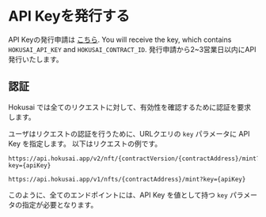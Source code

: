 # API Keyを発行する

API Keyの発行申請は [こちら](https://0xhokusai.notion.site/Hokusai-API-Application-form-a6d8118d416b41d88632396e3156cddb). You will receive the key, which contains `HOKUSAI_API_KEY` and `HOKUSAI_CONTRACT_ID`. 発行申請から2~3営業日以内にAPI発行いたします。

## 認証
Hokusai では全てのリクエストに対して、有効性を確認するために認証を要求します。

ユーザはリクエストの認証を行うために、URLクエリの `key` パラメータに API Key を指定します。
以下はリクエストの例です。

<!--
type: tab
title: v2
-->

```:bash
https://api.hokusai.app/v2/nft/{contractVersion/{contractAddress}/mint?key={apiKey}
```

<!--
type: tab
title: v1
-->

```:bash
https://api.hokusai.app/v1/nfts/{contractAddress}/mint?key={apiKey}
```

<!-- type: tab-end -->


このように、全てのエンドポイントには、API Key を値として持つ `key` パラメータの指定が必要となります。

